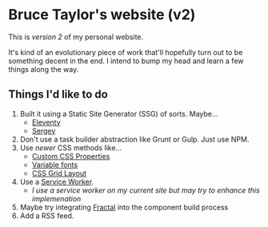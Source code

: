 # Bruce Taylor's website (v2)

This is *version 2* of my personal website.

It's kind of an evolutionary piece of work that'll hopefully turn out to be something decent in the end. I intend to bump my head and learn a few things along the way.

## Things I'd like to do

1. Built it using a Static Site Generator (SSG) of sorts. Maybe...
   * [Eleventy](https://www.11ty.io/)
   * [Sergey](https://sergey.cool/)
2. Don't use a task builder abstraction like Grunt or Gulp. Just use NPM.
3. Use *newer* CSS methods like...
   * [Custom CSS Properties](https://developer.mozilla.org/en-US/docs/Web/CSS/--*)
   * [Variable fonts](https://developer.mozilla.org/en-US/docs/Web/CSS/CSS_Fonts/Variable_Fonts_Guide)
   * [CSS Grid Layout](https://developer.mozilla.org/en-US/docs/Web/CSS/CSS_Grid_Layout)
4. Use a [Service Worker](https://developer.mozilla.org/en-US/docs/Web/API/Service_Worker_API).
   - *I use a service worker on my current site but may try to enhance this implemenation*
5. Maybe try integrating [Fractal](https://fractal.build/) into the component build process
6. Add a RSS feed.